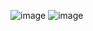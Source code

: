![image](https://github.com/user-attachments/assets/5f1bcd7d-169f-40f8-b03b-2aadf6ebc90f)
![image](https://github.com/user-attachments/assets/ede472b2-7daf-49b5-9e1d-f2de1485fefd)

